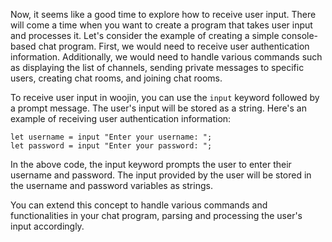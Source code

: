 Now, it seems like a good time to explore how to receive user input. There will come a time when you want to create a program that takes user input and processes it. Let's consider the example of creating a simple console-based chat program. First, we would need to receive user authentication information. Additionally, we would need to handle various commands such as displaying the list of channels, sending private messages to specific users, creating chat rooms, and joining chat rooms.

To receive user input in woojin, you can use the `input` keyword followed by a prompt message. The user's input will be stored as a string. Here's an example of receiving user authentication information:
```woojin
let username = input "Enter your username: ";
let password = input "Enter your password: ";
```
In the above code, the input keyword prompts the user to enter their username and password. The input provided by the user will be stored in the username and password variables as strings.

You can extend this concept to handle various commands and functionalities in your chat program, parsing and processing the user's input accordingly.